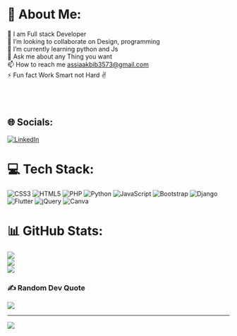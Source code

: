 # 💫 About Me:
🏫 I am Full stack Developer <br>👯 I’m looking to collaborate on Design, programming  <br>🌱 I’m currently learning  python and Js <br>💬 Ask me about any Thing you want <br>📫 How to reach me assiaakbib3573@gmail.com<br> ⚡ Fun fact Work Smart not Hard ✌️<br><br><br><br>


## 🌐 Socials:
[![LinkedIn](https://img.shields.io/badge/LinkedIn-%230077B5.svg?logo=linkedin&logoColor=white)](https://linkedin.com/in/akbibassia) 

# 💻 Tech Stack:
![CSS3](https://img.shields.io/badge/css3-%231572B6.svg?style=for-the-badge&logo=css3&logoColor=white) ![HTML5](https://img.shields.io/badge/html5-%23E34F26.svg?style=for-the-badge&logo=html5&logoColor=white) ![PHP](https://img.shields.io/badge/php-%23777BB4.svg?style=for-the-badge&logo=php&logoColor=white) ![Python](https://img.shields.io/badge/python-3670A0?style=for-the-badge&logo=python&logoColor=ffdd54) ![JavaScript](https://img.shields.io/badge/javascript-%23323330.svg?style=for-the-badge&logo=javascript&logoColor=%23F7DF1E) ![Bootstrap](https://img.shields.io/badge/bootstrap-%23563D7C.svg?style=for-the-badge&logo=bootstrap&logoColor=white) ![Django](https://img.shields.io/badge/django-%23092E20.svg?style=for-the-badge&logo=django&logoColor=white) ![Flutter](https://img.shields.io/badge/Flutter-%2302569B.svg?style=for-the-badge&logo=Flutter&logoColor=white) ![jQuery](https://img.shields.io/badge/jquery-%230769AD.svg?style=for-the-badge&logo=jquery&logoColor=white) ![Canva](https://img.shields.io/badge/Canva-%2300C4CC.svg?style=for-the-badge&logo=Canva&logoColor=white)
# 📊 GitHub Stats:
![](https://github-readme-stats.vercel.app/api?username=ASSIYAAKBIB&theme=radical&hide_border=false&include_all_commits=false&count_private=true)<br/>
![](https://github-readme-streak-stats.herokuapp.com/?user=ASSIYAAKBIB&theme=radical&hide_border=false)<br/>
![](https://github-readme-stats.vercel.app/api/top-langs/?username=ASSIYAAKBIB&theme=radical&hide_border=false&include_all_commits=false&count_private=true&layout=compact)

### ✍️ Random Dev Quote
![](https://quotes-github-readme.vercel.app/api?type=horizontal&theme=radical)

---
[![](https://visitcount.itsvg.in/api?id=ASSIYAAKBIB&icon=0&color=0)](https://visitcount.itsvg.in)

<!-- Proudly created with GPRM ( https://gprm.itsvg.in ) -->
